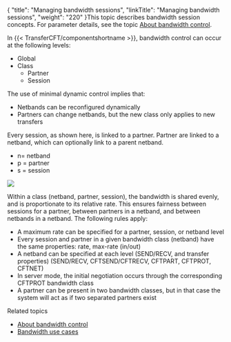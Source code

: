 {
    "title": "Managing bandwidth sessions",
    "linkTitle": "Managing bandwidth sessions",
    "weight": "220"
}This topic describes bandwidth session concepts. For parameter details, see the topic [About bandwidth control](../).

In {{< TransferCFT/componentshortname  >}}, bandwidth control can occur at the following levels:

- Global
- Class
    -   Partner
    -   Session

The use of minimal dynamic control implies that:

- Netbands can be reconfigured dynamically
- Partners can change netbands, but the new class only applies to new transfers

Every session, as shown here, is linked to a partner. Partner are linked to a netband, which can optionally link to a parent netband.

- n= netband
- p = partner
- s = session

![](/Images/TransferCFT/image.png)

Within a class (netband, partner, session), the bandwidth is shared evenly, and is proportionate to its relative rate. This ensures fairness between sessions for a partner, between partners in a netband, and between netbands in a netband. The following rules apply:

- A maximum rate can be specified for a partner, session, or netband level
- Every session and partner in a given bandwidth class (netband) have the same properties: rate, max-rate (in/out)
- A netband can be specified at each level (SEND/RECV, and transfer properties) (SEND/RECV, CFTSEND/CFTRECV, CFTPART, CFTPROT, CFTNET)
- In server mode, the initial negotiation occurs through the corresponding CFTPROT bandwidth class
- A partner can be present in two bandwidth classes, but in that case the system will act as if two separated partners exist

Related topics

- [About bandwidth control](../)
- [Bandwidth use cases](../r_use_cases_bandwidth)
